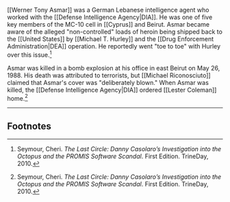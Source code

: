 [[Werner Tony Asmar]] was a German Lebanese intelligence agent who worked with the [[Defense Intelligence Agency|DIA]]. He was one of five key members of the MC-10 cell in [[Cyprus]] and Beirut. Asmar became aware of the alleged "non-controlled" loads of heroin being shipped back to the [[United States]] by [[Michael T. Hurley]] and the [[Drug Enforcement Administration|DEA]] operation. He reportedly went "toe to toe" with Hurley over this issue.[^1]

Asmar was killed in a bomb explosion at his office in east Beirut on May 26, 1988. His death was attributed to terrorists, but [[Michael Riconosciuto]] claimed that Asmar's cover was "deliberately blown." When Asmar was killed, the [[Defense Intelligence Agency|DIA]] ordered [[Lester Coleman]] home.[^1]

---
## Footnotes

[^1]: Seymour, Cheri. *The Last Circle: Danny Casolaro’s Investigation into the Octopus and the PROMIS Software Scandal*. First Edition. TrineDay, 2010.